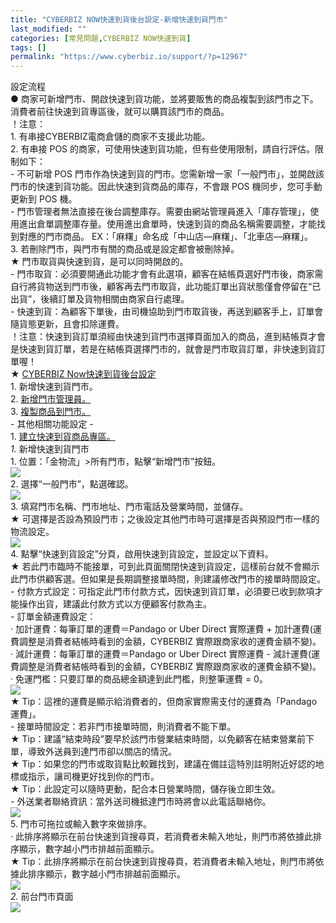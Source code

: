 ```yaml
---
title: "CYBERBIZ NOW快速到貨後台設定-新增快速到貨門市"
last_modified: ""
categories: [常見問題,CYBERBIZ NOW快速到貨]
tags: []
permalink: "https://www.cyberbiz.io/support/?p=12967"
---
```


設定流程  
● 商家可新增門市、開啟快速到貨功能，並將要販售的商品複製到該門市之下。消費者前往快速到貨專區後，就可以購買該門市的商品。  
！注意：  
1\. 有串接CYBERBIZ電商倉儲的商家不支援此功能。  
2\. 有串接 POS 的商家，可使用快速到貨功能，但有些使用限制，請自行評估。限制如下：  
\- 不可新增 POS 門市作為快速到貨的門市。您需新增一家「一般門市」，並開啟該門市的快速到貨功能。因此快速到貨商品的庫存，不會跟 POS
機同步，您可手動更新到 POS 機。  
\-
門市管理者無法直接在後台調整庫存。需要由網站管理員進入「庫存管理」，使用進出倉單調整庫存量。使用進出倉單時，快速到貨的商品名稱需要調整，才能找到對應的門市商品。
EX：「麻糬」命名成「中山店—麻糬」、「北車店—麻糬」。  
3\. 若刪除門市，與門市有關的商品或是設定都會被刪除掉。  
★ 門市取貨與快速到貨，是可以同時開啟的。  
\-
門市取貨：必須要開通此功能才會有此選項，顧客在結帳頁選好門市後，商家需自行將貨物送到門市後，顧客再去門市取貨，此功能訂單出貨狀態僅會停留在“已出貨”，後續訂單及貨物相關由商家自行處理。  
\- 快速到貨：為顧客下單後，由司機協助到門市取貨後，再送到顧客手上，訂單會隨貨態更新，且會扣除運費。  
！注意：快速到貨訂單須經由快速到貨門市選擇頁面加入的商品，進到結帳頁才會是快速到貨訂單，若是在結帳頁選擇門市的，就會是門市取貨訂單，非快速到貨訂單喔！  
★ [CYBERBIZ Now快速到貨後台設定](https://www.cyberbiz.io/support/?p=12783)  
1\. 新增快速到貨門市。  
2\. [新增門市管理員。](https://www.cyberbiz.io/support/?p=12804)  
3\. [複製商品到門市。](https://www.cyberbiz.io/support/?p=12814)  
\- 其他相關功能設定 -  
1\. [建立快速到貨商品專區。](https://www.cyberbiz.io/support/?p=12861)  
_1._   新增快速到貨門市  
1\. 位置：「金物流」>所有門市，點擊“新增門市”按鈕。  
![](https://www.cyberbiz.io/support/wp-content/uploads/2021/08/快速到貨50.png)  
2\. 選擇“一般門市”，點選確認。  
![](https://www.cyberbiz.io/support/wp-content/uploads/2021/06/快速到貨51.png)  
3\. 填寫門市名稱、門市地址、門市電話及營業時間，並儲存。  
★ 可選擇是否設為預設門市；之後設定其他門市時可選擇是否與預設門市一樣的物流設定。  
![](https://www.cyberbiz.io/support/wp-content/uploads/2021/06/快速到貨52.png)  
4\. 點擊“快速到貨設定”分頁，啟用快速到貨設定，並設定以下資料。  
★ 若此門市臨時不能接單，可到此頁面關閉快速到貨設定，這樣前台就不會顯示此門市供顧客選。但如果是長期調整接單時間，則建議修改門市的接單時間設定。  
\- 付款方式設定：可指定此門市付款方式，因快速到貨訂單，必須要已收到款項才能操作出貨，建議此付款方式以方便顧客付款為主。  
\- 訂單金額運費設定：  
· 加計運費：每筆訂單的運費＝Pandago or Uber Direct 實際運費 + 加計運費(運費調整是消費者結帳時看到的金額，CYBERBIZ
實際跟商家收的運費金額不變)。  
· 減計運費：每筆訂單的運費＝Pandago or Uber Direct 實際運費 - 減計運費(運費調整是消費者結帳時看到的金額，CYBERBIZ
實際跟商家收的運費金額不變)。  
· 免運門檻：只要訂單的商品總金額達到此門檻，則整筆運費 = 0。  
![](https://www.cyberbiz.io/support/wp-content/uploads/2021/08/快速到貨54.png)  
★ Tip：這裡的運費是顯示給消費者的，但商家實際需支付的運費為「Pandago 運費」。  
\- 接單時間設定：若非門市接單時間，則消費者不能下單。  
★ Tip：建議“結束時段”要早於該門市營業結束時間，以免顧客在結束營業前下單，導致外送員到達門市卻以關店的情況。  
★ Tip：如果您的門市或取貨點比較難找到，建議在備註這特別註明附近好認的地標或指示，讓司機更好找到你的門市。  
★ Tip：此設定可以隨時更動，配合本日營業時間，儲存後立即生效。  
\- 外送業者聯絡資訊：當外送司機抵達門市時將會以此電話聯絡你。  
![](https://www.cyberbiz.io/support/wp-content/uploads/2021/06/快速到貨53.png)  
5\. 門市可拖拉或輸入數字來做排序。  
· 此排序將顯示在前台快速到貨搜尋頁，若消費者未輸入地址，則門市將依據此排序顯示，數字越小門市排越前面顯示。  
★ Tip：此排序將顯示在前台快速到貨搜尋頁，若消費者未輸入地址，則門市將依據此排序顯示，數字越小門市排越前面顯示。  
![](https://www.cyberbiz.io/support/wp-content/uploads/2021/08/快速到貨57.png)  
_2._   前台門市頁面  
![](https://www.cyberbiz.io/support/wp-content/uploads/2021/08/快速到貨58.png)  

